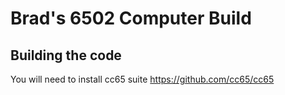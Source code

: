 # Brad's 6502 Computer Build

## Building the code
You will need to install cc65 suite
https://github.com/cc65/cc65